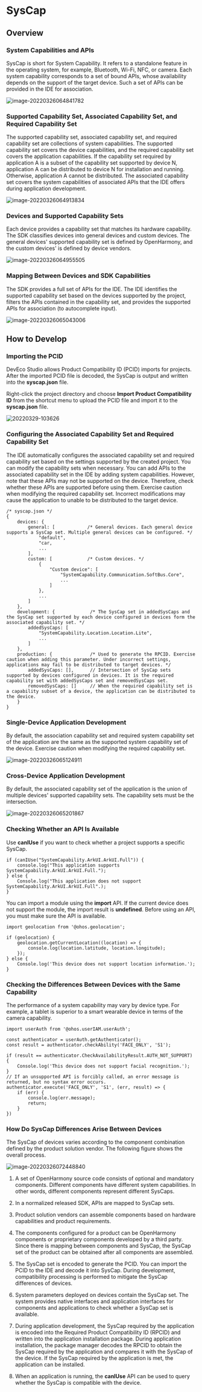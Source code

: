 # SysCap

## Overview

### System Capabilities and APIs

SysCap is short for System Capability. It refers to a standalone feature in the operating system, for example, Bluetooth, Wi-Fi, NFC, or camera. Each system capability corresponds to a set of bound APIs, whose availability depends on the support of the target device. Such a set of APIs can be provided in the IDE for association.

![image-20220326064841782](figures/image-20220326064841782.png)



### Supported Capability Set, Associated Capability Set, and Required Capability Set

The supported capability set, associated capability set, and required capability set are collections of system capabilities.
The supported capability set covers the device capabilities, and the required capability set covers the application capabilities. If the capability set required by application A is a subset of the capability set supported by device N, application A can be distributed to device N for installation and running. Otherwise, application A cannot be distributed.
The associated capability set covers the system capabilities of associated APIs that the IDE offers during application development.

![image-20220326064913834](figures/image-20220326064913834.png)



### Devices and Supported Capability Sets

Each device provides a capability set that matches its hardware capability.
The SDK classifies devices into general devices and custom devices. The general devices' supported capability set is defined by OpenHarmony, and the custom devices' is defined by device vendors.

![image-20220326064955505](figures/image-20220326064955505.png)



### Mapping Between Devices and SDK Capabilities

The SDK provides a full set of APIs for the IDE. The IDE identifies the supported capability set based on the devices supported by the project, filters the APIs contained in the capability set, and provides the supported APIs for association (to autocomplete input).

![image-20220326065043006](figures/image-20220326065043006.png)



## How to Develop

### Importing the PCID

DevEco Studio allows Product Compatibility ID (PCID) imports for projects. After the imported PCID file is decoded, the SysCap is output and written into the **syscap.json** file.

Right-click the project directory and choose **Import Product Compatibility ID** from the shortcut menu to upload the PCID file and import it to the **syscap.json** file.

![20220329-103626](figures/20220329-103626.gif)



### Configuring the Associated Capability Set and Required Capability Set

The IDE automatically configures the associated capability set and required capability set based on the settings supported by the created project. You can modify the capability sets when necessary.
You can add APIs to the associated capability set in the IDE by adding system capabilities. However, note that these APIs may not be supported on the device. Therefore, check whether these APIs are supported before using them.
Exercise caution when modifying the required capability set. Incorrect modifications may cause the application to unable to be distributed to the target device.

```
/* syscap.json */
{
	devices: {
		general: [            /* General devices. Each general device supports a SysCap set. Multiple general devices can be configured. */
			"default",
			"car,
			...
		],
		custom: [             /* Custom devices. */
			{
				"Custom device": [
					"SystemCapability.Communication.SoftBus.Core",
					...
				]
			},
			...
		]
	},
	development: {             /* The SysCap set in addedSysCaps and the SysCap set supported by each device configured in devices form the associated capability set. */
		addedSysCaps: [
			"SystemCapability.Location.Location.Lite",
			...
		]
	},
	production: {              /* Used to generate the RPCID. Exercise caution when adding this parameter. Under incorrect settings, applications may fail to be distributed to target devices. */
		addedSysCaps: [],      // Intersection of SysCap sets supported by devices configured in devices. It is the required capability set with addedSysCaps set and removedSysCaps set.
		removedSysCaps: []     // When the required capability set is a capability subset of a device, the application can be distributed to the device.
	}
}
```



### Single-Device Application Development

By default, the association capability set and required system capability set of the application are the same as the supported system capability set of the device. Exercise caution when modifying the required capability set.

![image-20220326065124911](figures/image-20220326065124911.png)



### Cross-Device Application Development

By default, the associated capability set of the application is the union of multiple devices' supported capability sets. The capability sets must be the intersection.

![image-20220326065201867](figures/image-20220326065201867.png)



### Checking Whether an API Is Available

Use **canIUse** if you want to check whether a project supports a specific SysCap.

```
if (canIUse("SystemCapability.ArkUI.ArkUI.Full")) {
	console.log("This application supports SystemCapability.ArkUI.ArkUI.Full.");
} else {
	Console.log("This application does not support SystemCapability.ArkUI.ArkUI.Full".);
}
```

You can import a module using the **import** API. If the current device does not support the module, the import result is **undefined**. Before using an API, you must make sure the API is available.

```
import geolocation from '@ohos.geolocation';

if (geolocation) {
	geolocation.getCurrentLocation((location) => {
		console.log(location.latitude, location.longitude);
	});
} else {
	Console.log('This device does not support location information.');
}
```



### Checking the Differences Between Devices with the Same Capability

The performance of a system capability may vary by device type. For example, a tablet is superior to a smart wearable device in terms of the camera capability.

```
import userAuth from '@ohos.userIAM.userAuth';

const authenticator = userAuth.getAuthenticator();
const result = authenticator.checkAbility('FACE_ONLY', 'S1');

if (result == authenticator.CheckAvailabilityResult.AUTH_NOT_SUPPORT) {
	Console.log('This device does not support facial recognition.');
}
// If an unsupported API is forcibly called, an error message is returned, but no syntax error occurs.
authenticator.execute('FACE_ONLY', 'S1', (err, result) => {
	if (err) {
		console.log(err.message);
		return;
	}
})
```


### How Do SysCap Differences Arise Between Devices

The SysCap of devices varies according to the component combination defined by the product solution vendor. The following figure shows the overall process.

![image-20220326072448840](figures/image-20220326072448840.png)

1. A set of OpenHarmony source code consists of optional and mandatory components. Different components have different system capabilities. In other words, different components represent different SysCaps.

2. In a normalized released SDK, APIs are mapped to SysCap sets.

3. Product solution vendors can assemble components based on hardware capabilities and product requirements.

4. The components configured for a product can be OpenHarmony components or proprietary components developed by a third party. Since there is mapping between components and SysCap, the SysCap set of the product can be obtained after all components are assembled.

5. The SysCap set is encoded to generate the PCID. You can import the PCID to the IDE and decode it into SysCap. During development, compatibility processing is performed to mitigate the SysCap differences of devices.

6. System parameters deployed on devices contain the SysCap set. The system provides native interfaces and application interfaces for components and applications to check whether a SysCap set is available.

7. During application development, the SysCap required by the application is encoded into the Required Product Compatibility ID (RPCID) and written into the application installation package. During application installation, the package manager decodes the RPCID to obtain the SysCap required by the application and compares it with the SysCap of the device. If the SysCap required by the application is met, the application can be installed.

8. When an application is running, the **canIUse** API can be used to query whether the SysCap is compatible with the device.
